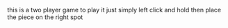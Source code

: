this is a two player game
to play it just simply left click and hold then place the piece on the right spot
